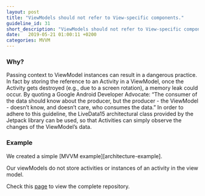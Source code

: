 ```yaml
---
layout: post
title: "ViewModels should not refer to View-specific components."
guideline_id: 31
short_description: "ViewModels should not refer to View-specific components."
date:   2019-05-21 01:00:11 +0200
categories: MVVM
---
```


<h3>Why?</h3>
Passing context to ViewModel instances can result in a dangerous practice. In fact by storing the
reference to an Activity in a ViewModel, once the Activity gets
destroyed (e.g., due to a screen rotation), a memory leak could
occur. By quoting a Google Android Developer Advocate:
“The consumer of the data should know about the producer,
but the producer - the ViewModel - doesn’t know, and doesn’t
care, who consumes the data.” In order to adhere to this
guideline, the LiveData15 architectural class provided by the
Jetpack library can be used, so that Activities can simply
observe the changes of the ViewModel’s data.


<h3>Example</h3>
We created a simple [MVVM example][architecture-example].

Our viewModels do not store activities or instances of an activity in the view model.

<script src="https://gist.github.com/Geertdepont/06e30ce3516c8ad36134543c9cbfe036.js"></script>

<script src="https://gist.github.com/Geertdepont/0cf01c5b3504ad226e946d261908cf44.js"></script>


Check this [page][architecture-example] to view the complete repository.

[architecture-example]: https://github.com/Geertdepont/bachelor_thesis/tree/master/ArchitectureExample